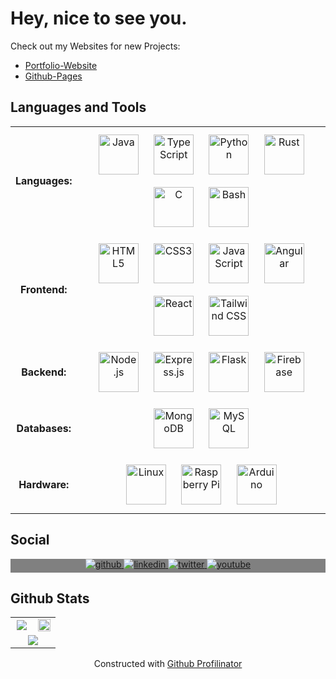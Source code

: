 # Hey, nice to see you.

Check out my Websites for new Projects:
+ [Portfolio-Website](https://manuellerchner.de)
+ [Github-Pages](https://manuellerchner.github.io/) 
 

## Languages and Tools
<table align="center" color="green">
  <tr align="center">
    <td>
      <h4>
        Languages:
      </h4>
    </td>
    <td>
      <a href="https://www.java.com/" target="_blank"><img style="margin: 10px" src="https://profilinator.rishav.dev/skills-assets/java-original-wordmark.svg" alt="Java" height="64px" /></a>  
      <a href="https://www.typescriptlang.org/" target="_blank"><img style="margin: 10px" src="https://profilinator.rishav.dev/skills-assets/typescript-original.svg" alt="TypeScript" height="64px" /></a>
      <a href="https://www.python.org/" target="_blank"><img style="margin: 10px" src="https://profilinator.rishav.dev/skills-assets/python-original.svg" alt="Python" height="64px" /></a>
      <a href="https://www.rust-lang.org/" target="_blank"><img style="margin: 10px" src="https://profilinator.rishav.dev/skills-assets/rust-plain.svg" alt="Rust" height="64px" /></a>
      <a href="https://www.cprogramming.com/" target="_blank"><img style="margin: 10px" src="https://profilinator.rishav.dev/skills-assets/c-original.svg" alt="C" height="64px" /></a>
      <a href="https://www.gnu.org/software/bash/" target="_blank"><img style="margin: 10px" src="https://profilinator.rishav.dev/skills-assets/gnu_bash-icon.svg" alt="Bash" height="64px" /></a>  
    </td>
  </tr>
  <tr align="center">
    <td>
      <h4>
        Frontend:
      </h4>
    </td>
    <td>
      <a href="https://en.wikipedia.org/wiki/HTML5" target="_blank"><img style="margin: 10px" src="https://profilinator.rishav.dev/skills-assets/html5-original-wordmark.svg" alt="HTML5" height="64px" /></a>
      <a href="https://www.w3schools.com/css/" target="_blank"><img style="margin: 10px" src="https://profilinator.rishav.dev/skills-assets/css3-original-wordmark.svg" alt="CSS3" height="64px" /></a>  
      <a href="https://www.javascript.com/" target="_blank"><img style="margin: 10px" src="https://profilinator.rishav.dev/skills-assets/javascript-original.svg" alt="JavaScript" height="64px" /></a>  
      <a href="https://angular.io/" target="_blank"><img style="margin: 10px" src="https://profilinator.rishav.dev/skills-assets/angularjs-original.svg" alt="Angular" height="64px" /></a>
      <a href="https://reactjs.org/" target="_blank"><img style="margin: 10px" src="https://profilinator.rishav.dev/skills-assets/react-original-wordmark.svg" alt="React" height="64px" /></a>  
      <a href="https://www.tailwindcss.com/" target="_blank"><img style="margin: 10px" src="https://profilinator.rishav.dev/skills-assets/tailwindcss.svg" alt="Tailwind CSS" height="64px" /></a>  
    </td>
  </tr>
  <tr align="center">
    <td>
      <h4>
        Backend:
      </h4>
    </td>
    <td>
      <a href="https://nodejs.org/" target="_blank"><img style="margin: 10px" src="https://profilinator.rishav.dev/skills-assets/nodejs-original-wordmark.svg" alt="Node.js" height="64px" /></a>
      <a href="https://expressjs.com/" target="_blank"><img style="margin: 10px" src="https://profilinator.rishav.dev/skills-assets/express-original-wordmark.svg" alt="Express.js" height="64px" /></a>  
      <a href="https://flask.palletsprojects.com/" target="_blank"><img style="margin: 10px" src="https://profilinator.rishav.dev/skills-assets/flask.png" alt="Flask" height="64px" /></a>
      <a href="https://firebase.google.com/" target="_blank"><img style="margin: 10px" src="https://profilinator.rishav.dev/skills-assets/firebase.png" alt="Firebase" height="64px" /></a>
    </td>
  </tr>
  <tr align="center">
    <td>
      <h4>
        Databases:
      </h4>
    </td>
    <td>
      <a href="https://www.mongodb.com/" target="_blank"><img style="margin: 10px" src="https://profilinator.rishav.dev/skills-assets/mongodb-original-wordmark.svg" alt="MongoDB" height="64px" /></a>  
      <a href="https://www.mysql.com/" target="_blank"><img style="margin: 10px" src="https://profilinator.rishav.dev/skills-assets/mysql-original-wordmark.svg" alt="MySQL" height="64px" /></a>  
    </td>
  </tr>
  <tr align="center">
    <td>
      <h4>
        Hardware:
      </h4>
    </td>
    <td>
      <a href="https://www.linux.org/" target="_blank"><img style="margin: 10px" src="https://profilinator.rishav.dev/skills-assets/linux-original.svg" alt="Linux" height="64px" /></a>
      <a href="https://www.raspberrypi.org/" target="_blank"><img style="margin: 10px" src="https://profilinator.rishav.dev/skills-assets/raspberrypi.png" alt="Raspberry Pi" height="64px" /></a>
      <a href="https://www.arduino.cc/" target="_blank"><img style="margin: 10px" src="https://profilinator.rishav.dev/skills-assets/arduino.png" alt="Arduino" height="64px" /></a>  
    </td>
  </tr>
</table>

## Social
<div align="center" style="background-color:grey;">
  <a href="https://github.com/ManuelLerchner" target="_blank">
  <img src=https://img.shields.io/badge/github-%2324292e.svg?&style=for-the-badge&logo=github&logoColor=white alt=github style="margin-bottom: 5px;" />
  </a>
  <a href="https://linkedin.com/in/manuel-lerchner-613820235" target="_blank">
  <img src=https://img.shields.io/badge/linkedin-%231E77B5.svg?&style=for-the-badge&logo=linkedin&logoColor=white alt=linkedin style="margin-bottom: 5px;" />
  </a>
  <a href="https://twitter.com/ManuelLerchner" target="_blank">
  <img src=https://img.shields.io/badge/twitter-%2300acee.svg?&style=for-the-badge&logo=twitter&logoColor=white alt=twitter style="margin-bottom: 5px;" />
  </a>
  <a href="https://www.youtube.com/channel/UCvIGqQ5pelOqwaKOFaqiP4w" target="_blank">
  <img src=https://img.shields.io/badge/youtube-%23EE4831.svg?&style=for-the-badge&logo=youtube&logoColor=white alt=youtube style="margin-bottom: 5px;" />
  </a>  
</div>

## Github Stats  
<div align="center">
  <table>
    <tr>
      <td valign="center" width="50%">
        <div align="center">
          <img src="https://github-readme-stats.vercel.app/api/top-langs/?username=ManuelLerchner&langs_count=12&layout=compact&theme=material-palenight"/>
        </div>
      </td>
      <td valign="center" width="50%">
        <div align="left">
          <img height="100%" src="http://github-readme-streak-stats.herokuapp.com?user=ManuelLerchner&theme=material-palenight&hide_border=false&date_format=M%20j%5B%2C%20Y%5D"/>      
        </div>
      </td>
    </tr>
    <tr>
      <td valign="top" width="100%"  colspan="2">
        <div align="center">
          <img src="https://activity-graph.herokuapp.com/graph?username=ManuelLerchner&theme=dracula&color=B994E6&bg_color=2B2D3D" align="center" />
        </div>
      </td>
    </tr>
  </table>
</div>
<div align="center">Constructed with <a href="https://profilinator.rishav.dev/" target="_blank">Github Profilinator</a></div>
